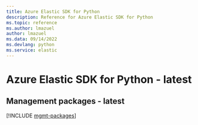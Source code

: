 ```yaml
---
title: Azure Elastic SDK for Python
description: Reference for Azure Elastic SDK for Python
ms.topic: reference
ms.author: lmazuel
author: lmazuel
ms.data: 09/14/2022
ms.devlang: python
ms.service: elastic
---
```

# Azure Elastic SDK for Python - latest

## Management packages - latest
[!INCLUDE [mgmt-packages](elastic-mgmt-index.md)]